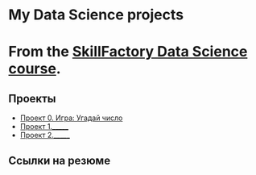 # My Data Science projects
# From the [SkillFactory Data Science course](https://skillfactory.ru/data-scientist).

## Проекты
* [Проект 0. Игра: Угадай число](https://github.com/JoWiry/Guess-number/project_o)
* [Проект 1._____](___)
* [Проект 2._____](___)
## Ссылки на резюме